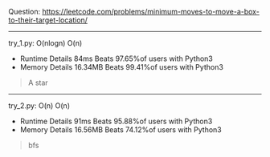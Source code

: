 Question: https://leetcode.com/problems/minimum-moves-to-move-a-box-to-their-target-location/

---

try_1.py: O(nlogn) O(n)

* Runtime Details 84ms Beats 97.65%of users with Python3
* Memory Details 16.34MB Beats 99.41%of users with Python3

> A star

---

try_2.py: O(n) O(n)

* Runtime Details 91ms Beats 95.88%of users with Python3
* Memory Details 16.56MB Beats 74.12%of users with Python3

> bfs
